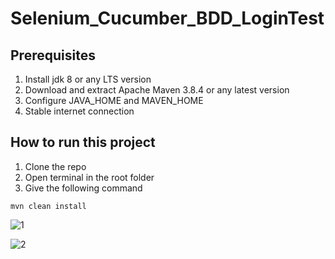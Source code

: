 # Selenium_Cucumber_BDD_LoginTest
## Prerequisites
 1. Install jdk 8 or any LTS version
 2. Download and extract Apache Maven 3.8.4 or any latest version
 3. Configure JAVA_HOME and MAVEN_HOME
 4. Stable internet connection
 
 ## How to run this project
  1. Clone the repo
  2. Open terminal in the root folder
  3. Give the following command
 
 ```
 mvn clean install
 ```
  
  
![1](https://user-images.githubusercontent.com/96485899/153422293-ed023a08-15a6-464b-a536-310dc77a2257.PNG)

![2](https://user-images.githubusercontent.com/96485899/153422339-c978c600-ada0-4436-9a25-3bc77b98efc6.PNG)
